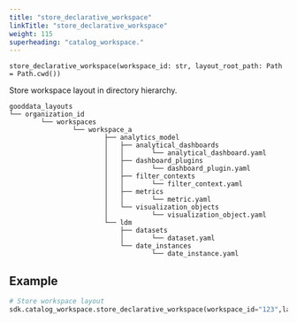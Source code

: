 ```yaml
---
title: "store_declarative_workspace"
linkTitle: "store_declarative_workspace"
weight: 115
superheading: "catalog_workspace."
---
```


<!-- TODO -->

`store_declarative_workspace(workspace_id: str, layout_root_path: Path = Path.cwd())`

Store workspace layout in directory hierarchy.

    gooddata_layouts
    └── organization_id
            └── workspaces
                    └── workspace_a
                            ├── analytics_model
                            │   ├── analytical_dashboards
                            │   │       └── analytical_dashboard.yaml
                            │   ├── dashboard_plugins
                            │   │       └── dashboard_plugin.yaml
                            │   ├── filter_contexts
                            │   │       └── filter_context.yaml
                            │   ├── metrics
                            │   │       └── metric.yaml
                            │   └── visualization_objects
                            │           └── visualization_object.yaml
                            └── ldm
                                ├── datasets
                                │       └── dataset.yaml
                                └── date_instances
                                        └── date_instance.yaml

## Example

```Python
# Store workspace layout
sdk.catalog_workspace.store_declarative_workspace(workspace_id="123",layout_root_path=Path.cwd())
```
